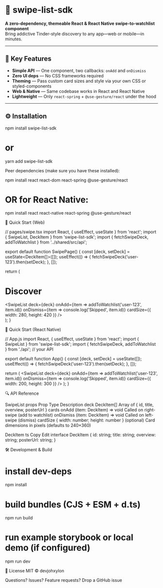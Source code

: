 # 🚀 swipe-list-sdk

**A zero-dependency, themeable React & React Native swipe-to-watchlist component**  
Bring addictive Tinder-style discovery to any app—web or mobile—in minutes.

---

## 🔑 Key Features

- **Simple API** — One component, two callbacks: `onAdd` and `onDismiss`  
- **Zero UI deps** — No CSS frameworks required  
- **Theming** — Pass custom card sizes and style via your own CSS or styled-components  
- **Web & Native** — Same codebase works in React and React Native  
- **Lightweight** — Only `react-spring` + `@use-gesture/react` under the hood  

---

## ⚙️ Installation

npm install swipe-list-sdk
# or
yarn add swipe-list-sdk

Peer dependencies (make sure you have these installed):

npm install react react-dom react-spring @use-gesture/react

# OR for React Native:
npm install react react-native react-spring @use-gesture/react

🚀 Quick Start (Web)

// pages/swipe.tsx
import React, { useEffect, useState } from 'react';
import { SwipeList, DeckItem } from 'swipe-list-sdk';
import { fetchSwipeDeck, addToWatchlist } from '../shared/src/api';

export default function SwipePage() {
  const [deck, setDeck] = useState<DeckItem[]>([]);
  useEffect(() => {
    fetchSwipeDeck('user-123').then(setDeck);
  }, []);

  return (
    <div className="bg-black min-h-screen p-6">
      <h1 className="text-3xl text-white mb-4">Discover</h1>
      <SwipeList
        deck={deck}
        onAdd={item => addToWatchlist('user-123', item.id)}
        onDismiss={item => console.log('Skipped', item.id)}
        cardSize={{ width: 280, height: 420 }}
      />
    </div>
  );
}

📱 Quick Start (React Native)

// App.js
import React, { useEffect, useState } from 'react';
import { SwipeList } from 'swipe-list-sdk';
import { fetchSwipeDeck, addToWatchlist } from './api'; // your API

export default function App() {
  const [deck, setDeck] = useState([]);
  useEffect(() => {
    fetchSwipeDeck('user-123').then(setDeck);
  }, []);

  return (
    <SwipeList
      deck={deck}
      onAdd={item => addToWatchlist('user-123', item.id)}
      onDismiss={item => console.log('Skipped', item.id)}
      cardSize={{ width: 200, height: 300 }}
    />
  );
}

🔍 API Reference

SwipeList props
Prop	Type	Description
deck	DeckItem[]	Array of { id, title, overview, posterUrl } cards
onAdd	(item: DeckItem) => void	Called on right-swipe (add to watchlist)
onDismiss	(item: DeckItem) => void	Called on left-swipe (dismiss)
cardSize	{ width: number; height: number } (optional)	Card dimensions in pixels (defaults to 240×360)

DeckItem
ts
Copy
Edit
interface DeckItem {
  id: string;
  title: string;
  overview: string;
  posterUrl: string;
}

🛠️ Development & Build

# install dev-deps
npm install

# build bundles (CJS + ESM + d.ts)
npm run build

# run example storybook or local demo (if configured)
npm run dev

📜 License
MIT © devjohxylon

Questions? Issues? Feature requests?
Drop a GitHub issue
